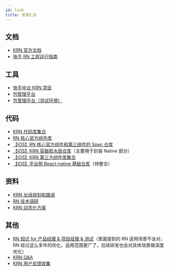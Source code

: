 ```yaml
---
id: link
title: 资源汇总
---
```


## 文档
+ [KRN 官方文档](https://kwairn.github.io/docs/)
+ [快手 RN 工程运行指南](https://wiki.corp.kuaishou.com/pages/viewpage.action?pageId=635052847)

## 工具
+ [快手中台 KRN 项目](https://mobile.zt.corp.kuaishou.com/apps/center/sdks/KRN)
+ [包管理平台](https://krn-admin.corp.kuaishou.com/#/app)
+ [包管理平台（测试环境）](http://krn-jsbundle-admin.devops.test.gifshow.com/#/project)

## 代码
+ [KRN 代码库集合](http://git.corp.kuaishou.com/krn)
+ [RN 核心官方组件库](http://git.corp.kuaishou.com/krn/react-native)
+ [【iOS】RN 核心官方组件和第三组件的 Spec 仓库](http://git.corp.kuaishou.com/krn/react_native_spec)
+ [【iOS】KRN 容器胶水层仓库](http://git.corp.kuaishou.com/krn/krn_ios)（主要用于封装 Native 部分）
+ [【iOS】KRN 第三方组件库集合](http://git.corp.kuaishou.com/krn/ios)
+ [【iOS】平台侧 React-native 基础仓库](http://git.corp.kuaishou.com/ios/rn/boost-for-react-native.git)（待整合）

## 资料

+ [KRN 长线规划和跟进](https://docs.corp.kuaishou.com/s/home/fcAANacy4EfCVnXIK097ApmvD)
+ [RN 技术调研](https://docs.corp.kuaishou.com/d/home/fcAAaX2-MH6WF2SPh518D3kk0)
+ [KRN 动态化方案](https://wiki.corp.kuaishou.com/pages/viewpage.action?pageId=564989812)

## 其他

+ [RN 知识 for 产品经理 & 项目经理 & 测试](https://zhuanlan.zhihu.com/p/102425894)（里面提到的 RN 适用场景不全对，RN 经过这么多年的优化，适用范围更广了，后续研发也会对具体场景做深度优化）
+ [KRN Q&A](https://docs.corp.kuaishou.com/d/home/fcAC5nRsq_k-3x1-QrJPvTwd2)
+ [KRN 用户反馈收集](https://docs.corp.kuaishou.com/s/home/fcAA0liPBGA3YAhR4Oi3NcNgC)